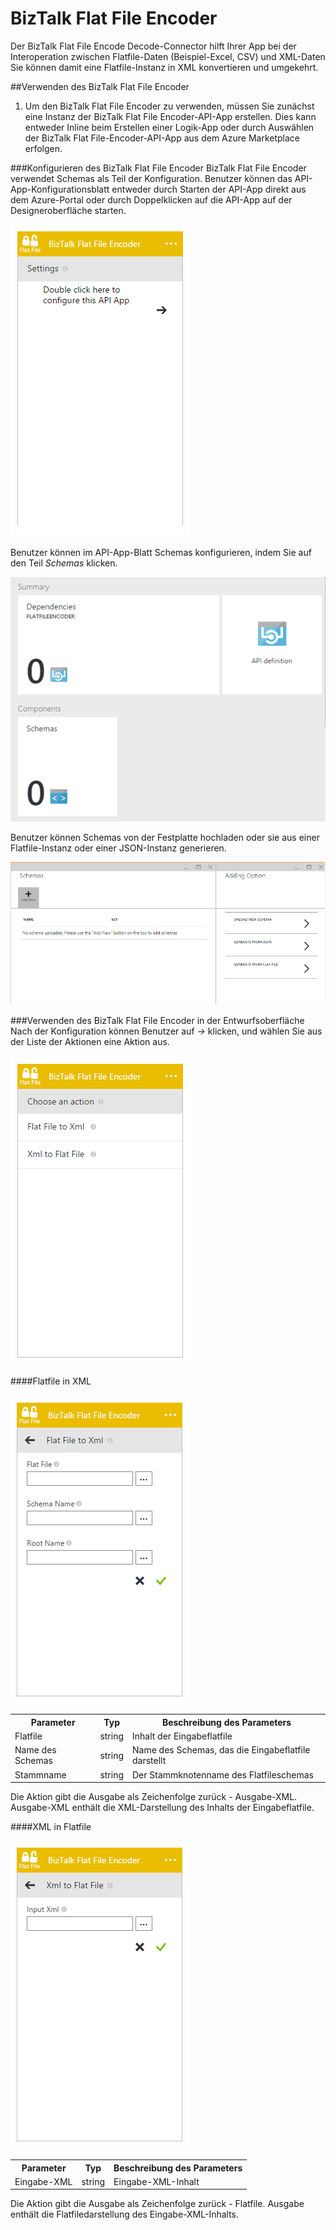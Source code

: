 <properties 
   pageTitle="BizTalk Flat File Encoder" 
   description="BizTalk Flat File Encoder" 
   services="app-service\logic" 
   documentationCenter=".net,nodejs,java" 
   authors="rajram" 
   manager="dwrede" 
   editor=""/>

<tags
   ms.service="app-service-logic"
   ms.devlang="multiple"
   ms.topic="article"
   ms.tgt_pltfrm="na"
   ms.workload="integration" 
   ms.date="03/20/2015"
   ms.author="rajram"/>

# BizTalk Flat File Encoder

Der BizTalk Flat File Encode Decode-Connector hilft Ihrer App bei der Interoperation zwischen Flatfile-Daten (Beispiel-Excel, CSV) und XML-Daten Sie können damit eine Flatfile-Instanz in XML konvertieren und umgekehrt.

##Verwenden des BizTalk Flat File Encoder
1. Um den BizTalk Flat File Encoder zu verwenden, müssen Sie zunächst eine Instanz der BizTalk Flat File Encoder-API-App erstellen. Dies kann entweder Inline beim Erstellen einer Logik-App oder durch Auswählen der BizTalk Flat File-Encoder-API-App aus dem Azure Marketplace erfolgen.

###Konfigurieren des BizTalk Flat File Encoder
BizTalk Flat File Encoder verwendet Schemas als Teil der Konfiguration. Benutzer können das API-App-Konfigurationsblatt entweder durch Starten der API-App direkt aus dem Azure-Portal oder durch Doppelklicken auf die API-App auf der Designeroberfläche starten.

![Konfiguration des BizTalk Flat File Encoder][1]

Benutzer können im API-App-Blatt Schemas konfigurieren, indem Sie auf den Teil *Schemas* klicken.

![BizTalk Flat File Encoder Schemas Teil][2]

Benutzer können Schemas von der Festplatte hochladen oder sie aus einer Flatfile-Instanz oder einer JSON-Instanz generieren.

![BizTalk Flat File Encoder Schemas Teil][3]


###Verwenden des BizTalk Flat File Encoder in der Entwurfsoberfläche
Nach der Konfiguration können Benutzer auf *->* klicken, und wählen Sie aus der Liste der Aktionen eine Aktion aus.

![BizTalk Flat File Encoder Aktionsliste][4]

####Flatfile in XML

![BizTalk Flat File Encoder Aktionsliste][5]

<table>
	<tr>
		<th>Parameter</th>
		<th>Typ</th>
		<th>Beschreibung des Parameters</th>
	</tr>
	<tr>
		<td>Flatfile</td>
		<td>string</td>
		<td>Inhalt der Eingabeflatfile</td>
	</tr>
	<tr>
		<td>Name des Schemas</td>
		<td>string</td>
		<td>Name des Schemas, das die Eingabeflatfile darstellt</td>
	</tr>
	<tr>
		<td>Stammname</td>
		<td>string</td>
		<td>Der Stammknotenname des Flatfileschemas</td>
	</tr>
</table>


Die Aktion gibt die Ausgabe als Zeichenfolge zurück - Ausgabe-XML. Ausgabe-XML enthält die XML-Darstellung des Inhalts der Eingabeflatfile.

####XML in Flatfile

![BizTalk Flat File Encoder Aktionsliste][6]

<table>
	<tr>
		<th>Parameter</th>
		<th>Typ</th>
		<th>Beschreibung des Parameters</th>
	</tr>
	<tr>
		<td>Eingabe-XML</td>
		<td>string</td>
		<td>Eingabe-XML-Inhalt</td>
	</tr>
</table>

Die Aktion gibt die Ausgabe als Zeichenfolge zurück - Flatfile. Ausgabe enthält die Flatfiledarstellung des Eingabe-XML-Inhalts.

<!-- References -->
[1]: ./media/app-service-logic-flatfile-encoder/FlatFileEncoder.ClickToConfigure.PNG
[2]: ./media/app-service-logic-flatfile-encoder/FlatFileEncoder.SchemasPart.PNG
[3]: ./media/app-service-logic-flatfile-encoder/FlatFileEncoder.SchemaUpload.PNG
[4]: ./media/app-service-logic-flatfile-encoder/FlatFileEncoder.ListOfActions.PNG
[5]: ./media/app-service-logic-flatfile-encoder/FlatFileEncoder.FlatFileToXml.PNG
[6]: ./media/app-service-logic-flatfile-encoder/FlatFileEncoder.XmlToFlatFile.PNG
 

<!---HONumber=GIT-SubDir_Tue_AM_dede-->